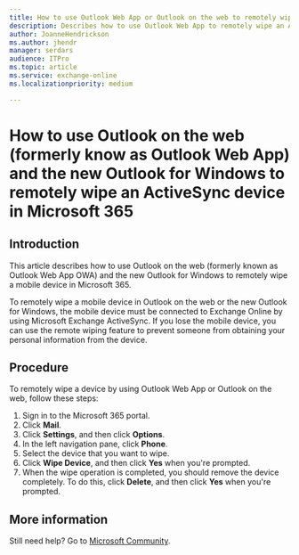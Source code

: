 ```yaml
---
title: How to use Outlook Web App or Outlook on the web to remotely wipe an ActiveSync device in Microsoft 365
description: Describes how to use Outlook Web App to remotely wipe an ActiveSync device in Microsoft 365.
author: JoanneHendrickson   
ms.author: jhendr
manager: serdars
audience: ITPro
ms.topic: article
ms.service: exchange-online
ms.localizationpriority: medium

---
```

# How to use Outlook on the web (formerly know as Outlook Web App) and the new Outlook for Windows to remotely wipe an ActiveSync device in Microsoft 365

## Introduction

This article describes how to use Outlook on the web (formerly known as Outlook Web App OWA) and the new Outlook for Windows to remotely wipe a mobile device in Microsoft 365.

To remotely wipe a mobile device in Outlook on the web or the new Outlook for Windows, the mobile device must be connected to Exchange Online by using Microsoft Exchange ActiveSync. If you lose the mobile device, you can use the remote wiping feature to prevent someone from obtaining your personal information from the device.

## Procedure

To remotely wipe a device by using Outlook Web App or Outlook on the web, follow these steps:

1. Sign in to the Microsoft 365 portal.
2. Click **Mail**.
3. Click **Settings**, and then click **Options**.
4. In the left navigation pane, click **Phone**.
5. Select the device that you want to wipe.
6. Click **Wipe Device**, and then click **Yes** when you're prompted.
7. When the wipe operation is completed, you should remove the device completely. To do this, click **Delete**, and then click **Yes** when you're prompted.

## More information

Still need help? Go to [Microsoft Community](https://answers.microsoft.com/).
